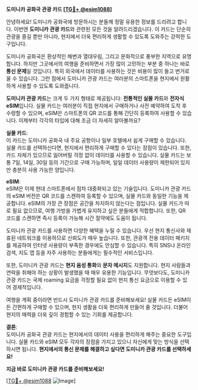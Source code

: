 **도미니카 공화국 관광 카드 [[TG💪+ @esim1088](https://t.me/s/esim1088)]**

안녕하세요! 도미니카 공화국에 방문하시는 분들께 정말 유용한 정보를 드리려고 합니다. 이번엔 **도미니카 관광 카드**와 관련된 모든 것을 알려드리겠습니다. 이 카드는 단순히 관광을 즐길 뿐만 아니라, 현지에서 더욱 편리하게 생활할 수 있도록 도와주는 강력한 도구입니다.

도미니카 공화국은 환상적인 해변과 열대우림, 그리고 문화적으로 풍부한 지역으로 유명합니다. 하지만 그곳에서의 여행을 준비하면서 가장 많이 고민하는 부분 중 하나는 바로 **통신 문제**일 것입니다. 특히 외국에서 데이터를 사용하는 것은 비용이 많이 들고 번거로울 수 있습니다. 그런 점에서 도미니카 관광 카드는 여러분의 스마트폰을 현지에서 원활하게 사용할 수 있도록 도와줍니다.

**도미니카 관광 카드**는 크게 두 가지 형태로 제공됩니다: **전통적인 실물 카드**와 **전자식 eSIM**입니다. 실물 카드는 여러분이 직접 현지에서 구매하거나 사전 예약하여 도착 후 수령할 수 있으며, eSIM은 스마트폰의 QR 코드를 통해 간단히 등록하여 사용할 수 있습니다. 이제부터 각각의 타입에 대해 조금 더 자세히 알아볼까요?

**실물 카드**:  
이 카드는 도미니카 공화국 내 주요 공항이나 일부 호텔에서 쉽게 구매할 수 있습니다. 실물 카드를 선택하신다면, 현지에서 편리하게 구매할 수 있다는 장점이 있습니다. 또한, 카드 자체가 있으므로 잃어버릴 걱정 없이 데이터를 사용할 수 있습니다. 실물 카드는 보통 7일, 14일, 30일 등의 기간으로 구매 가능하며, 일일 데이터 사용량이 제한되어 있지만 충분히 사용 가능한 양입니다.

**eSIM**:  
eSIM은 이제 현대 스마트폰에서 점차 대중화되고 있는 기술입니다. 도미니카 관광 카드의 eSIM 버전은 QR 코드를 스캔하여 등록할 수 있으며, 실물 카드와 동일한 기능을 제공합니다. eSIM의 가장 큰 장점은 공간을 차지하지 않는다는 점입니다. 실물 카드가 따로 필요 없으므로, 여행 가방을 가볍게 유지하고 싶은 분들에게 적합합니다. 또한, QR 코드를 스캔하면 즉시 등록이 가능해 시간 절약에도 도움이 됩니다.

도미니카 관광 카드를 사용하면 다양한 혜택을 누릴 수 있습니다. 우선 현지 통신사와 제휴된 네트워크를 이용하므로 신뢰도가 매우 높습니다. 또한, 관광객 전용 데이터 패키지를 제공하여 인터넷 사용량이 부족한 경우에도 안심할 수 있습니다. 특히 SNS나 온라인 검색, 지도 앱 등을 자주 사용하는 분들에게는 필수적인 서비스입니다.

또한, 도미니카 관광 카드는 **현지 음성 통화**와 **문자 메시지**도 지원합니다. 현지 사람들과 연락을 취해야 하는 상황이 발생했을 때 매우 유용한 기능입니다. 무엇보다도, 도미니카 관광 카드는 국제 roaming 요금을 걱정할 필요 없이 현지 통신 요금으로 이용할 수 있어 경제적입니다.

여행을 계획 중이라면 반드시 도미니카 관광 카드를 준비해보세요! 실물 카드든 eSIM이든 간편하게 구매할 수 있으며, 현지 생활을 더욱 편리하게 만들어 줄 것입니다. 더불어 현지의 매력을 더욱 깊이 경험할 수 있는 기회를 제공합니다.

**결론**:  
도미니카 공화국 관광 카드는 현지에서의 데이터 사용을 편리하게 해주는 중요한 도구입니다. 실물 카드와 eSIM 모두 각자의 장점을 가지고 있으니 자신에게 맞는 방식을 선택하시면 됩니다. **현지에서의 통신 문제를 해결하고 싶다면 도미니카 관광 카드를 선택하세요!**

**지금 바로 도미니카 관광 카드를 준비해보세요!**

[[TG💪+ @esim1088](https://t.me/s/esim1088) ![Image](https://i.postimg.cc/Y0z9fWf4/image.png)]